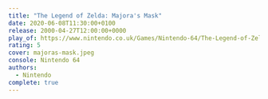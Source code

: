 ```yaml
---
title: "The Legend of Zelda: Majora's Mask"
date: 2020-06-08T11:30:00+0100
release: 2000-04-27T12:00:00+0000
play_of: https://www.nintendo.co.uk/Games/Nintendo-64/The-Legend-of-Zelda-Majora-s-Mask-269525.html
rating: 5
cover: majoras-mask.jpeg
console: Nintendo 64
authors:
  - Nintendo
complete: true
---
```

